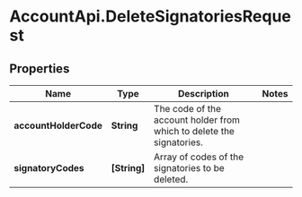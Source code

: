 # AccountApi.DeleteSignatoriesRequest

## Properties

Name | Type | Description | Notes
------------ | ------------- | ------------- | -------------
**accountHolderCode** | **String** | The code of the account holder from which to delete the signatories. | 
**signatoryCodes** | **[String]** | Array of codes of the signatories to be deleted. | 


